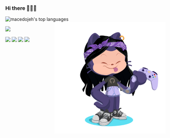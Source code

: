 ### Hi there 🙋🏻‍♀️

<img src="https://github-readme-stats.vercel.app/api/top-langs/?username=macedojeh&layout=compact&show_icons=true&theme=radical" alt="macedojeh's top languages" /><img src="https://github.com/macedojeh/macedojeh/blob/main/OctocatJeh.png?raw=true" alt="octojeh" width="350" align="right" style="float:right"/> 

<img src="https://github-readme-stats.vercel.app/api?username=macedojeh&theme=radical" width="350"/> 

[<img src="https://img.shields.io/badge/linkedin-%230077B5.svg?&style=for-the-badge&logo=linkedin&logoColor=white" />](https://www.linkedin.com/in/jessicaamacedo/) [<img src = "https://img.shields.io/badge/instagram-%23E4405F.svg?&style=for-the-badge&logo=instagram&logoColor=white">](https://www.instagram.com/macedojeh/) [<img src = "https://img.shields.io/badge/facebook-%231877F2.svg?&style=for-the-badge&logo=facebook&logoColor=white">](https://www.facebook.com/jehmacedo/) [<img src = "https://img.shields.io/badge/steam-%2314354C.svg?&style=for-the-badge&logo=steam&logoColor=white">](https://steamcommunity.com/id/macedojeh/)
